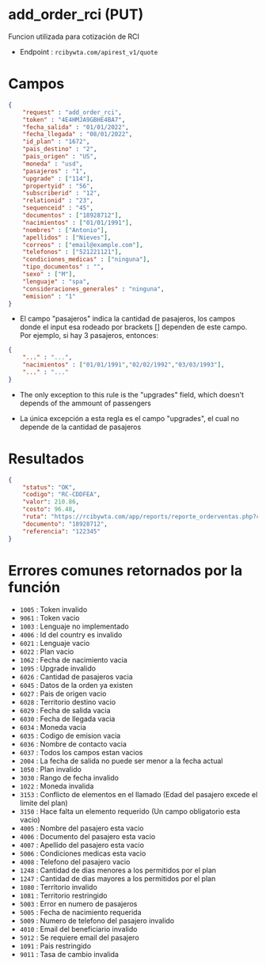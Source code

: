 # add_order_rci (PUT)

Funcion utilizada para cotización de RCI

* Endpoint : ```rcibywta.com/apirest_v1/quote```

# Campos

```JSON
{
    "request" : "add_order_rci",
    "token" : "4E4HMJA9GBHE4BA7",
    "fecha_salida" : "01/01/2022",
    "fecha_llegada" : "08/01/2022",
    "id_plan" : "1672",
    "pais_destino" : "2", 
    "pais_origen" : "US",
    "moneda" : "usd",
    "pasajeros" : "1",
    "upgrade" : ["114"],
    "propertyid" : "56",
    "subscriberid" : "12",
    "relationid" : "23",
    "sequenceid" : "45",
    "documentos" : ["18928712"],
    "nacimientos" : ["01/01/1991"],
    "nombres" : ["Antonio"],
    "apellidos" : ["Nieves"],
    "correos" : ["email@example.com"],
    "telefonos" : ["521221121"],
    "condiciones_medicas" : ["ninguna"],
    "tipo_documentos" : "",
    "sexo" : ["M"],
    "lenguaje" : "spa",
    "consideraciones_generales" : "ninguna",
    "emision" : "1"
}
```

* El campo "pasajeros" indica la cantidad de pasajeros, los campos donde el input esa rodeado por brackets [] dependen de este campo. Por ejemplo, si hay 3 pasajeros, entonces:

```JSON
{
    "..." : "...",
    "nacimientos" : ["01/01/1991","02/02/1992","03/03/1993"],
    "..." : "..."
}
```

* The only exception to this rule is the "upgrades" field, which doesn't depends of the ammount of passengers

* La única excepción a esta regla es el campo "upgrades", el cual no depende de la cantidad de pasajeros

# Resultados

```JSON
{
    "status": "OK",
    "codigo": "RC-CDDFEA",
    "valor": 210.86,
    "costo": 96.48,
    "ruta": "https://rcibywta.com/app/reports/reporte_orderventas.php?codigo=RC-CDDFEA&selectLanguage=es&broker_sesion=375",
    "documento": "18928712",
    "referencia": "122345"
}
```

# Errores comunes retornados por la función

* ```1005``` : Token invalido
* ```9061``` : Token vacio
* ```1003``` : Lenguaje no implementado
* ```4006``` : Id del country es invalido
* ```6021``` : Lenguaje vacio
* ```6022``` : Plan vacio
* ```1062``` : Fecha de nacimiento vacia
* ```1095``` : Upgrade invalido
* ```6026``` : Cantidad de pasajeros vacia
* ```6045``` : Datos de la orden ya existen
* ```6027``` : Pais de origen vacio
* ```6028``` : Territorio destino vacio
* ```6029``` : Fecha de salida vacia
* ```6030``` : Fecha de llegada vacia
* ```6034``` : Moneda vacia
* ```6035``` : Codigo de emision vacia
* ```6036``` : Nombre de contacto vacia
* ```6037``` : Todos los campos estan vacios
* ```2004``` : La fecha de salida no puede ser menor a la fecha actual
* ```1050``` : Plan invalido
* ```3030``` : Rango de fecha invalido
* ```1022``` : Moneda invalida
* ```3153``` : Conflicto de elementos en el llamado (Edad del pasajero excede el limite del plan)
* ```3150``` : Hace falta un elemento requerido (Un campo obligatorio esta vacio)
* ```4005``` : Nombre del pasajero esta vacio
* ```4006``` : Documento del pasajero esta vacio
* ```4007``` : Apellido del pasajero esta vacio
* ```5006``` : Condiciones medicas esta vacio
* ```4008``` : Telefono del pasajero vacio
* ```1248``` : Cantidad de dias menores a los permitidos por el plan
* ```1247``` : Cantidad de dias mayores a los permitidos por el plan
* ```1080``` : Territorio invalido
* ```1081``` : Territorio restringido
* ```5003``` : Error en numero de pasajeros
* ```5005``` : Fecha de nacimiento requerida
* ```5009``` : Numero de telefono del pasajero invalido
* ```4010``` : Email del beneficiario invalido
* ```5012``` : Se requiere email del pasajero
* ```1091``` : Pais restringido
* ```9011``` : Tasa de cambio invalida
